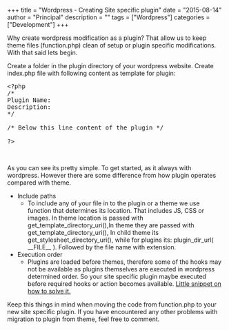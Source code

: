 +++
title = "Wordpress - Creating Site specific plugin"
date = "2015-08-14"
author = "Principal"
description = ""
tags = ["Wordpress"]
categories = ["Development"]
+++

Why create wordpress modification as a plugin? That allow us to keep theme files (function.php) clean of setup or plugin specific modifications. With that said lets begin.

Create a folder in the plugin directory of your wordpress website.
Create index.php file with following content as template for plugin:
<pre>&lt;?php
/*
Plugin Name: 
Description: 
*/

/* Below this line content of the plugin */

?&gt;</pre>
&nbsp;

As you can see its pretty simple. To get started, as it always with wordpress. However there are some difference from how plugin operates compared with theme.
<ul>
 	<li>Include paths
<ul>
 	<li>To include any of your file in to the plugin or a theme we use function that determines its location. That includes JS, CSS or images. In theme location is passed with get_template_directory_uri(),In theme they are passed with get_template_directory_uri(),
In child theme its get_stylesheet_directory_uri(),
while for plugins its: plugin_dir_url( __FILE__ ).
Followed by the file name with extension.</li>
</ul>
</li>
 	<li>Execution order
<ul>
 	<li>Plugins are loaded before themes, therefore some of the hooks may not be available as plugins themselves are executed in wordpress determined order. So your site specific plugin maybe executed before required hooks or action becomes available. <a href="/wordpress/plugin-load-order/">Little snippet on how to solve it.</a></li>
</ul>
</li>
</ul>
Keep this things in mind when moving the code from function.php to your new site specific plugin. If you have encountered any other problems with migration to plugin from theme, feel free to comment.